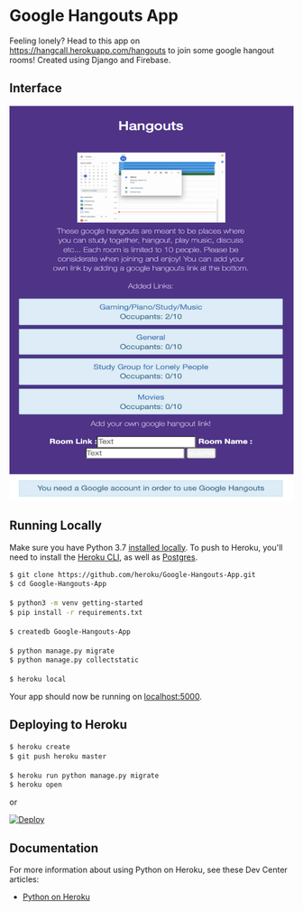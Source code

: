 # Google Hangouts App
Feeling lonely? Head to this app on https://hangcall.herokuapp.com/hangouts to join some google hangout rooms! Created using Django and Firebase.

## Interface
<img src="demo_hangcalls.png"  width="1000" height="700"/>

## Running Locally

Make sure you have Python 3.7 [installed locally](http://install.python-guide.org). To push to Heroku, you'll need to install the [Heroku CLI](https://devcenter.heroku.com/articles/heroku-cli), as well as [Postgres](https://devcenter.heroku.com/articles/heroku-postgresql#local-setup).

```sh
$ git clone https://github.com/heroku/Google-Hangouts-App.git
$ cd Google-Hangouts-App

$ python3 -m venv getting-started
$ pip install -r requirements.txt

$ createdb Google-Hangouts-App

$ python manage.py migrate
$ python manage.py collectstatic

$ heroku local
```

Your app should now be running on [localhost:5000](http://localhost:5000/).

## Deploying to Heroku

```sh
$ heroku create
$ git push heroku master

$ heroku run python manage.py migrate
$ heroku open
```
or

[![Deploy](https://www.herokucdn.com/deploy/button.svg)](https://heroku.com/deploy)

## Documentation

For more information about using Python on Heroku, see these Dev Center articles:

- [Python on Heroku](https://devcenter.heroku.com/categories/python)

